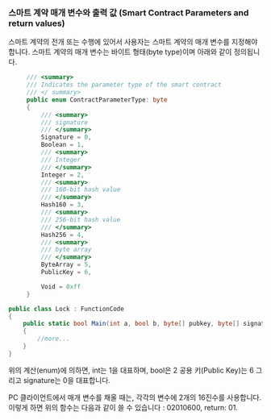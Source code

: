 ### 스마트 계약  매개 변수와 출력 값 (Smart Contract Parameters and return values)

스마트 계약의 전개 또는 수행에 있어서 사용자는 스마트 계약의 매개 변수를 지정해야 합니다. 
스마트 계약의 매개 변수는 바이트 형태(byte type)이며 아래와 같이 정의됩니다. 


```c#
     /// <summary>
     /// Indicates the parameter type of the smart contract
     /// </ summary>
     public enum ContractParameterType: byte
     {
         /// <summary>
         /// signature
         /// </summary>
         Signature = 0,
         Boolean = 1,
         /// <summary>
         /// Integer
         /// </summary>
         Integer = 2,
         /// <summary>
         /// 160-bit hash value
         /// </summary>
         Hash160 = 3,
         /// <summary>
         /// 256-bit hash value
         /// </summary>
         Hash256 = 4,
         /// <summary>
         /// byte array
         /// </summary>
         ByteArray = 5,
         PublicKey = 6,

         Void = 0xff
     }
```

```c#
public class Lock : FunctionCode
{
    public static bool Main(int a, bool b, byte[] pubkey, byte[] signature)
    {
        //more...
    }
}
```

위의 계산(enum)에 의하면, int는 1을 대표하며, bool은 2 공용 키(Public Key)는 6 그리고 signature는 0을 대표합니다.

PC 클라이언트에서 매개 변수를 채울 때는, 각각의 변수에 2개의 16진수를 사용합니다. 
이렇게 하면 위의 함수는 다음과 같이 쓸 수 있습니다 :  02010600, return: 01.
